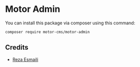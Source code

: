 # Motor Admin

You can install this package via composer using this command:

```bash
composer require motor-cms/motor-admin
```

## Credits

- [Reza Esmaili](https://github.com/dfox288)
